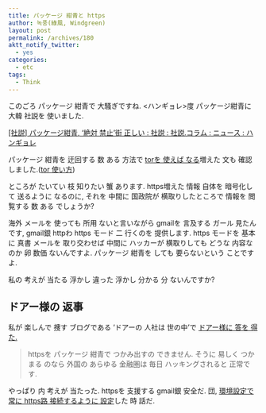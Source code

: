 ```yaml
---
title: パッケージ 紺青と https
author: 녹풍(綠風, Windgreen)
layout: post
permalink: /archives/180
aktt_notify_twitter:
  - yes
categories:
  - etc
tags:
  - Think
---
```

このごろ パッケージ 紺青で 大騷ぎですね. <ハンギョレ>度 パッケージ紺青に 大韓 社説を 使いました.

<a href="http://www.hani.co.kr/arti/opinion/editorial/402442.html" target="_blank">[社説] パッケージ紺青, &#8216;絶対 禁止&#8217;街 正しい : 社説 : 社説.コラム : ニュース : ハンギョレ</a>

パッケージ 紺青を 迂回する 数 ある 方法で <a href="http://toolz.tistory.com/127" target="_blank" class="broken_link">torを 使えば なる</a>増えた 文も 確認しました.(<a href="http://toolz.tistory.com/121" target="_blank" class="broken_link">tor 使い方</a>)

ところが たいてい 枝 知りたい 蟹 あります. https増えた 情報 自体を 暗号化して 送るように なるのに, それを 中間に 国政院が 横取りしたところで 情報を 閲覧する 数 ある でしょうか?

海外 メールを 使っても 所用 ないと言いながら gmailを 言及する ガール 見たんです, gmail銀 httpわ https モード 二 行くのを 提供します. https モードを 基本に 真書 メールを 取り交わせば 中間に ハッカーが 横取りしても どうな 内容なのか 卵 数価 ないんですよ. パッケージ 紺青を しても 要らないという ことですよ.

私の 考えが 当たる 浮かし 違った 浮かし 分かる 分 ないんですか?

## ドアー様の 返事

私が 楽しんで 捜す ブログである &#8216;ドアーの 人社は 世の中&#8217;で <a href="http://offree.net/entry/Changing-to-Gmail#comment72866" target="_blank">ドアー様に 答を 得た.</a>

> httpsを パッケージ 紺青で つかみ出すの できません. そうに 易しく つかまる のなら 外国の あらゆる 金融圏は 毎日 ハッキングされると 正常です.

やっぱり 内 考えが 当たった. httpsを 支援する gmail銀 安全だ. 団, <a href="http://hummingbird.tistory.com/1741" target="_blank">環境設定で 常に https路 接続するように 設定</a>した 時 話だ.